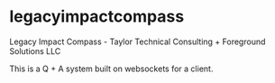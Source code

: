 # legacyimpactcompass
Legacy Impact Compass - Taylor Technical Consulting + Foreground Solutions LLC

This is a Q + A system built on websockets for a client.
